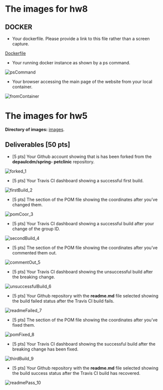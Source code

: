 # The images for hw8

## DOCKER

- Your dockerfile. Please provide a link to this file rather than a screen capture. 

[Dockerfile](Dockerfile)

- Your running docker instance as shown by a ps command.

![psCommand](images/psCommand.png)

- Your browser accessing the main page of the website from your local container.

![fromContainer](images/fromContainer.png)



# The images for hw5

**Directory of images:** [images](images).

## Deliverables [50 pts]
- [5 pts] Your Github account showing that is has been forked from the **depaulcdm/spring-
petclinic** repository.

![forked_1](images/forked_1.png)

- [5 pts] Your Travis CI dashboard showing a successful first build.

![firstBuild_2](images/firstBuild_2.png)

- [5 pts] The section of the POM file showing the coordinates after you’ve changed them.

![pomCoor_3](images/pomCoor_3.png)

- [5 pts] Your Travis CI dashboard showing a successful build after your change of the group ID.

![secondBuild_4](images/secondBuild_4.png)

- [5 pts] The section of the POM file showing the coordinates after you’ve commented them out.

![commentOut_5](images/commentOut_5.png)

- [5 pts] Your Travis CI dashboard showing the unsuccessful build after the breaking change.

![unsuccessfulBuild_6](images/unsuccessfulBuild_6.png)

- [5 pts] Your Github repository with the **readme.md** file selected showing the build failed status after the Travis CI build fails.

![readmeFailed_7](images/readmeFailed_7.png)

- [5 pts] The section of the POM file showing the coordinates after you’ve fixed them.

![pomFixed_8](images/pomFixed_8.png)

- [5 pts] Your Travis CI dashboard showing the successful build after the breaking change has been fixed.

![thirdBuild_9](images/thirdBuild_9.png)

- [5 pts] Your Github repository with the **readme.md** file selected showing the build success status after the Travis CI build has recovered.

![readmePass_10](images/readmePass_10.png)

